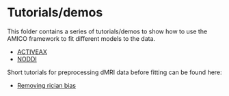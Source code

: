 # Tutorials/demos

This folder contains a series of tutorials/demos to show how to use the AMICO framework to fit different models to the data.

- [ACTIVEAX](ACTIVEAX_01.md)
- [NODDI](NODDI_01.md)

Short tutorials for preprocessing dMRI data before fitting can be found here:
- [Removing rician bias](preproc_debias.md)
